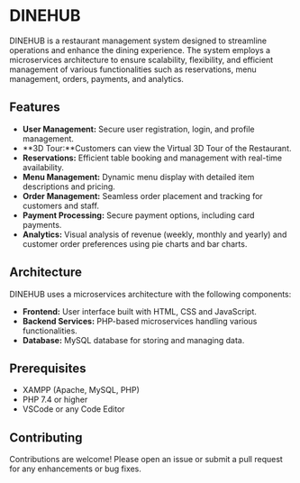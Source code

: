 # DINEHUB

DINEHUB is a restaurant management system designed to streamline operations and enhance the dining experience. The system employs a microservices architecture to ensure scalability, flexibility, and efficient management of various functionalities such as reservations, menu management, orders, payments, and analytics.

## Features

- **User Management:** Secure user registration, login, and profile management.
- **3D Tour:**Customers can view the Virtual 3D Tour of the Restaurant.
- **Reservations:** Efficient table booking and management with real-time availability.
- **Menu Management:** Dynamic menu display with detailed item descriptions and pricing.
- **Order Management:** Seamless order placement and tracking for customers and staff.
- **Payment Processing:** Secure payment options, including card payments.
- **Analytics:** Visual analysis of revenue (weekly, monthly and yearly) and customer order preferences using pie charts and bar charts.

## Architecture

DINEHUB uses a microservices architecture with the following components:

- **Frontend:** User interface built with HTML, CSS and JavaScript.
- **Backend Services:** PHP-based microservices handling various functionalities.
- **Database:** MySQL database for storing and managing data.

## Prerequisites

- XAMPP (Apache, MySQL, PHP)
- PHP 7.4 or higher
- VSCode or any Code Editor


## Contributing

Contributions are welcome! Please open an issue or submit a pull request for any enhancements or bug fixes.
